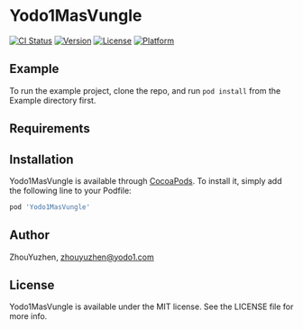 # Yodo1MasVungle

[![CI Status](https://img.shields.io/travis/yodo1/Yodo1MasVungle.svg?style=flat)](https://travis-ci.org/yodo1/Yodo1MasVungle)
[![Version](https://img.shields.io/cocoapods/v/Yodo1MasVungle.svg?style=flat)](https://cocoapods.org/pods/Yodo1MasVungle)
[![License](https://img.shields.io/cocoapods/l/Yodo1MasVungle.svg?style=flat)](https://cocoapods.org/pods/Yodo1MasVungle)
[![Platform](https://img.shields.io/cocoapods/p/Yodo1MasVungle.svg?style=flat)](https://cocoapods.org/pods/Yodo1MasVungle)

## Example

To run the example project, clone the repo, and run `pod install` from the Example directory first.

## Requirements

## Installation

Yodo1MasVungle is available through [CocoaPods](https://cocoapods.org). To install
it, simply add the following line to your Podfile:

```ruby
pod 'Yodo1MasVungle'
```

## Author

ZhouYuzhen, zhouyuzhen@yodo1.com

## License

Yodo1MasVungle is available under the MIT license. See the LICENSE file for more info.
